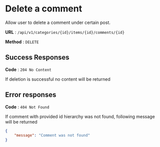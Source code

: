 # Delete a comment

Allow user to delete a comment under certain post.

**URL** : `/api/v1/categories/{id}/items/{id}/comments/{id}`

**Method** : `DELETE`

## Success Responses

**Code** : `204 No Content`

If deletion is successful no content will be returned

## Error responses

**Code** : `404 Not Found`

If comment with provided id hierarchy was not found, following message will be returned

```json
{
    "message": "Comment was not found"
}
```